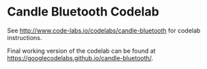 Candle Bluetooth Codelab
========================

See http://www.code-labs.io/codelabs/candle-bluetooth for codelab instructions.

Final working version of the codelab can be found at https://googlecodelabs.github.io/candle-bluetooth/.
